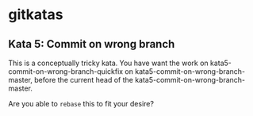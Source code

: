 # gitkatas
## Kata 5: Commit on wrong branch
This is a conceptually tricky kata.
You have want the work on kata5-commit-on-wrong-branch-quickfix on kata5-commit-on-wrong-branch-master, before the current head of the kata5-commit-on-wrong-branch-master.

Are you able to `rebase` this to fit your desire?